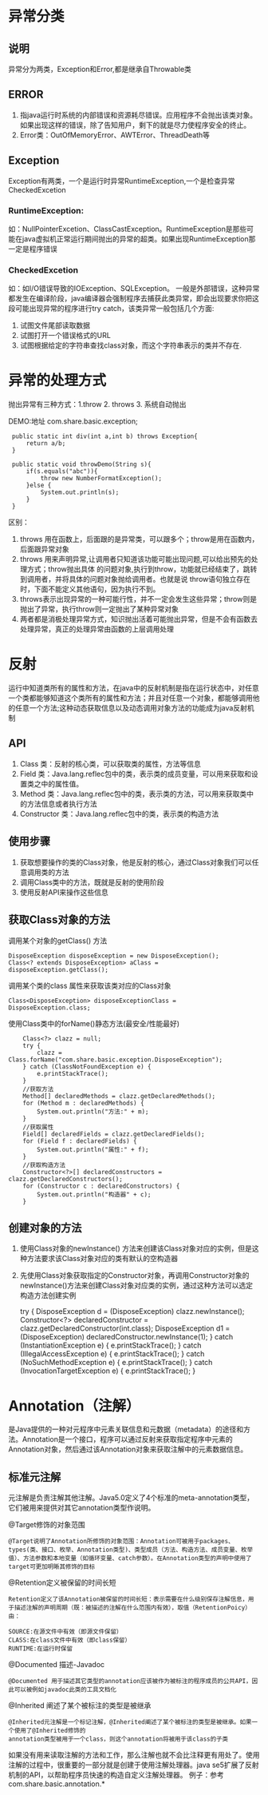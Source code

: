 # 异常分类

## 说明
异常分为两类，Exception和Error,都是继承自Throwable类
## ERROR
1. 指java运行时系统的内部错误和资源耗尽错误。应用程序不会抛出该类对象。如果出现这样的错误，除了告知用户，剩下的就是尽力使程序安全的终止。
2. Error类：OutOfMemoryError、AWTError、ThreadDeath等
## Exception
Exception有两类，一个是运行时异常RuntimeException,一个是检查异常CheckedExcetion
### RuntimeException:
如：NullPointerExcetion、ClassCastException。RuntimeException是那些可能在java虚拟机正常运行期间抛出的异常的超类。如果出现RuntimeException那一定是程序错误
### CheckedExcetion
如：如I/O错误导致的IOException、SQLException。
一般是外部错误，这种异常都发生在编译阶段，java编译器会强制程序去捕获此类异常，即会出现要求你把这段可能出现异常的程序进行try catch，该类异常一般包括几个方面:
1. 试图文件尾部读取数据
2. 试图打开一个错误格式的URL
3. 试图根据给定的字符串查找class对象，而这个字符串表示的类并不存在.
# 异常的处理方式
抛出异常有三种方式：1.throw 2. throws 3. 系统自动抛出

DEMO:地址 com.share.basic.exception;

     
     public static int div(int a,int b) throws Exception{
         return a/b;
     }
 
     public static void throwDemo(String s){
         if(s.equals("abc")){
             throw new NumberFormatException();
         }else {
             System.out.println(s);
         }
     }
区别：
1. throws 用在函数上，后面跟的是异常类，可以跟多个；throw是用在函数内，后面跟异常对象
2. throws 用来声明异常,让调用者只知道该功能可能出现问题,可以给出预先的处理方式；throw抛出具体
的问题对象,执行到throw，功能就已经结束了，跳转到调用者，并将具体的问题对象抛给调用者。也就是说
throw语句独立存在时，下面不能定义其他语句，因为执行不到。
3. throws表示出现异常的一种可能行性，并不一定会发生这些异常；throw则是抛出了异常，执行throw则一定抛出了某种异常对象
4. 两者都是消极处理异常方式，知识抛出活着可能抛出异常，但是不会有函数去处理异常，真正的处理异常由函数的上层调用处理

# 反射
运行中知道类所有的属性和方法，在java中的反射机制是指在运行状态中，对任意一个类都能够知道这个类所有的属性和方法；并且对任意一个对象，都能够调用他的任意一个方法;这种动态获取信息以及动态调用对象方法的功能成为java反射机制
## API
1. Class 类：反射的核心类，可以获取类的属性，方法等信息
2. Field 类：Java.lang.reflec包中的类，表示类的成员变量，可以用来获取和设置类之中的属性值。
3. Method 类：Java.lang.reflec包中的类，表示类的方法，可以用来获取类中的方法信息或者执行方法
4. Constructor 类：Java.lang.reflec包中的类，表示类的构造方法
## 使用步骤
1. 获取想要操作的类的Class对象，他是反射的核心，通过Class对象我们可以任意调用类的方法
2. 调用Class类中的方法，既就是反射的使用阶段
3. 使用反射API来操作这些信息
## 获取Class对象的方法
 调用某个对象的getClass() 方法

    
    DisposeException disposeException = new DisposeException();
    Class<? extends DisposeException> aClass = disposeException.getClass();

 调用某个类的class 属性来获取该类对应的Class对象


    Class<DisposeException> disposeExceptionClass = DisposeException.class;
    
 使用Class类中的forName()静态方法(最安全/性能最好)
    
    
        Class<?> clazz = null;
        try {
            clazz = Class.forName("com.share.basic.exception.DisposeException");
        } catch (ClassNotFoundException e) {
            e.printStackTrace();
        }
        //获取方法
        Method[] declaredMethods = clazz.getDeclaredMethods();
        for (Method m : declaredMethods) {
            System.out.println("方法:" + m);
        }
        //获取属性
        Field[] declaredFields = clazz.getDeclaredFields();
        for (Field f : declaredFields) {
            System.out.println("属性:" + f);
        }
        //获取构造方法
        Constructor<?>[] declaredConstructors = clazz.getDeclaredConstructors();
        for (Constructor c : declaredConstructors) {
            System.out.println("构造器" + c);
        }
    
## 创建对象的方法
1. 使用Class对象的newInstance() 方法来创建该Class对象对应的实例，但是这种方法要求该Class对象对应的类有默认的空构造器
2. 先使用Class对象获取指定的Constructor对象，再调用Constructor对象的newInstance()方法来创建Class对象对应类的实例，通过这种方法可以选定构造方法创建实例


    try {
        DisposeException d = (DisposeException) clazz.newInstance();
        Constructor<?> declaredConstructor = clazz.getDeclaredConstructor(int.class);
        DisposeException d1 = (DisposeException) declaredConstructor.newInstance(1);
    } catch (InstantiationException e) {
        e.printStackTrace();
    } catch (IllegalAccessException e) {
        e.printStackTrace();
    } catch (NoSuchMethodException e) {
        e.printStackTrace();
    } catch (InvocationTargetException e) {
        e.printStackTrace();
    }
    

# Annotation（注解）
是Java提供的一种对元程序中元素关联信息和元数据（metadata）的途径和方法。Annotation是一个接口，程序可以通过反射来获取指定程序中元素的Annotation对象，然后通过该Annotation对象来获取注解中的元素数据信息。
## 标准元注解
元注解是负责注解其他注解。Java5.0定义了4个标准的meta-annotation类型，它们被用来提供对其它annotation类型作说明。

@Target修饰的对象范围

    @Target说明了Annotation所修饰的对象范围：Annotation可被用于packages、types(类、接口、枚举、Annotation类型)、类型成员（方法、构造方法、成员变量、枚举值）、方法参数和本地变量（如循环变量、catch参数）。在Annotation类型的声明中使用了
    target可更加明晰其修饰的目标

@Retention定义被保留的时间长短

    Retention定义了该Annotation被保留的时间长短：表示需要在什么级别保存注解信息，用于描述注解的声明周期（既：被描述的注解在什么范围内有效），取值（RetentionPoicy）由：
 
    SOURCE:在源文件中有效（即源文件保留）
    CLASS:在class文件中有效（即class保留）
    RUNTIME:在运行时保留
    
@Documented 描述-Javadoc

    @Documented 用于描述其它类型的annotation应该被作为被标注的程序成员的公共API，因此可以被例如javadoc此类的工具文档化

@Inherited 阐述了某个被标注的类型是被继承
    
    @Inherited元注解是一个标记注解，@Inherited阐述了某个被标注的类型是被继承。如果一个使用了@Inherited修饰的
    annotation类型被用于一个class，则这个annotation将被用于该class的子类    
    
如果没有用来读取注解的方法和工作，那么注解也就不会比注释更有用处了。使用注解的过程中，很重要的一部分就是创建于使用注解处理器。java se5扩展了反射机制的API，以帮助程序员快速的构造自定义注解处理器。
例子：参考com.share.basic.annotation.*


